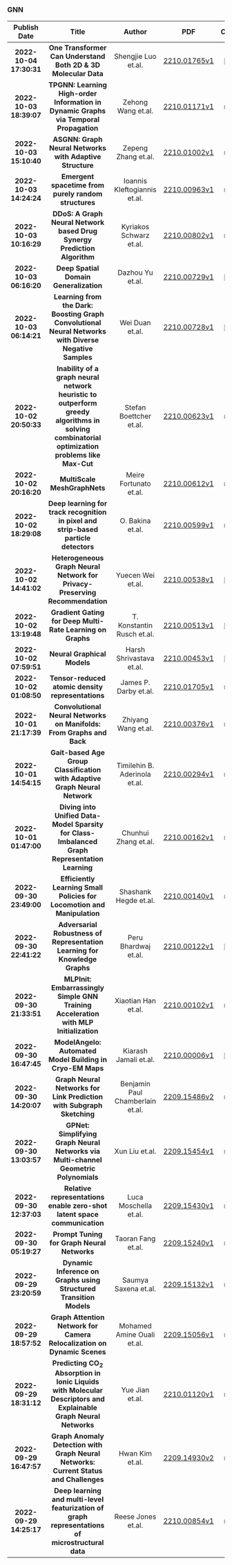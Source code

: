 
### GNN
|Publish Date|Title|Author|PDF|Code|
| :---: | :---: | :---: | :---: | :---: |
|**2022-10-04 17:30:31**|**One Transformer Can Understand Both 2D & 3D Molecular Data**|Shengjie Luo et.al.|[2210.01765v1](http://arxiv.org/abs/2210.01765v1)|[link](https://github.com/lsj2408/Transformer-M)|
|**2022-10-03 18:39:07**|**TPGNN: Learning High-order Information in Dynamic Graphs via Temporal   Propagation**|Zehong Wang et.al.|[2210.01171v1](http://arxiv.org/abs/2210.01171v1)|null|
|**2022-10-03 15:10:40**|**ASGNN: Graph Neural Networks with Adaptive Structure**|Zepeng Zhang et.al.|[2210.01002v1](http://arxiv.org/abs/2210.01002v1)|null|
|**2022-10-03 14:24:24**|**Emergent spacetime from purely random structures**|Ioannis Kleftogiannis et.al.|[2210.00963v1](http://arxiv.org/abs/2210.00963v1)|null|
|**2022-10-03 10:16:29**|**DDoS: A Graph Neural Network based Drug Synergy Prediction Algorithm**|Kyriakos Schwarz et.al.|[2210.00802v1](http://arxiv.org/abs/2210.00802v1)|null|
|**2022-10-03 06:16:20**|**Deep Spatial Domain Generalization**|Dazhou Yu et.al.|[2210.00729v1](http://arxiv.org/abs/2210.00729v1)|[link](https://github.com/dyu62/deep-domain-generalization)|
|**2022-10-03 06:14:21**|**Learning from the Dark: Boosting Graph Convolutional Neural Networks   with Diverse Negative Samples**|Wei Duan et.al.|[2210.00728v1](http://arxiv.org/abs/2210.00728v1)|[link](https://github.com/Wei9711/NegGCNs)|
|**2022-10-02 20:50:33**|**Inability of a graph neural network heuristic to outperform greedy   algorithms in solving combinatorial optimization problems like Max-Cut**|Stefan Boettcher et.al.|[2210.00623v1](http://arxiv.org/abs/2210.00623v1)|null|
|**2022-10-02 20:16:20**|**MultiScale MeshGraphNets**|Meire Fortunato et.al.|[2210.00612v1](http://arxiv.org/abs/2210.00612v1)|null|
|**2022-10-02 18:29:08**|**Deep learning for track recognition in pixel and strip-based particle   detectors**|O. Bakina et.al.|[2210.00599v1](http://arxiv.org/abs/2210.00599v1)|null|
|**2022-10-02 14:41:02**|**Heterogeneous Graph Neural Network for Privacy-Preserving Recommendation**|Yuecen Wei et.al.|[2210.00538v1](http://arxiv.org/abs/2210.00538v1)|[link](https://github.com/aixwinnie/hetedp)|
|**2022-10-02 13:19:48**|**Gradient Gating for Deep Multi-Rate Learning on Graphs**|T. Konstantin Rusch et.al.|[2210.00513v1](http://arxiv.org/abs/2210.00513v1)|[link](https://github.com/tk-rusch/gradientgating)|
|**2022-10-02 07:59:51**|**Neural Graphical Models**|Harsh Shrivastava et.al.|[2210.00453v1](http://arxiv.org/abs/2210.00453v1)|[link](https://github.com/harshs27/neural-graphical-models)|
|**2022-10-02 01:08:50**|**Tensor-reduced atomic density representations**|James P. Darby et.al.|[2210.01705v1](http://arxiv.org/abs/2210.01705v1)|null|
|**2022-10-01 21:17:39**|**Convolutional Neural Networks on Manifolds: From Graphs and Back**|Zhiyang Wang et.al.|[2210.00376v1](http://arxiv.org/abs/2210.00376v1)|null|
|**2022-10-01 14:54:15**|**Gait-based Age Group Classification with Adaptive Graph Neural Network**|Timilehin B. Aderinola et.al.|[2210.00294v1](http://arxiv.org/abs/2210.00294v1)|null|
|**2022-10-01 01:47:00**|**Diving into Unified Data-Model Sparsity for Class-Imbalanced Graph   Representation Learning**|Chunhui Zhang et.al.|[2210.00162v1](http://arxiv.org/abs/2210.00162v1)|null|
|**2022-09-30 23:49:00**|**Efficiently Learning Small Policies for Locomotion and Manipulation**|Shashank Hegde et.al.|[2210.00140v1](http://arxiv.org/abs/2210.00140v1)|null|
|**2022-09-30 22:41:22**|**Adversarial Robustness of Representation Learning for Knowledge Graphs**|Peru Bhardwaj et.al.|[2210.00122v1](http://arxiv.org/abs/2210.00122v1)|[link](https://github.com/perubhardwaj/inferenceattack)|
|**2022-09-30 21:33:51**|**MLPInit: Embarrassingly Simple GNN Training Acceleration with MLP   Initialization**|Xiaotian Han et.al.|[2210.00102v1](http://arxiv.org/abs/2210.00102v1)|null|
|**2022-09-30 16:47:45**|**ModelAngelo: Automated Model Building in Cryo-EM Maps**|Kiarash Jamali et.al.|[2210.00006v1](http://arxiv.org/abs/2210.00006v1)|[link](https://github.com/3dem/model-angelo)|
|**2022-09-30 14:20:07**|**Graph Neural Networks for Link Prediction with Subgraph Sketching**|Benjamin Paul Chamberlain et.al.|[2209.15486v2](http://arxiv.org/abs/2209.15486v2)|null|
|**2022-09-30 13:03:57**|**GPNet: Simplifying Graph Neural Networks via Multi-channel Geometric   Polynomials**|Xun Liu et.al.|[2209.15454v1](http://arxiv.org/abs/2209.15454v1)|null|
|**2022-09-30 12:37:03**|**Relative representations enable zero-shot latent space communication**|Luca Moschella et.al.|[2209.15430v1](http://arxiv.org/abs/2209.15430v1)|null|
|**2022-09-30 05:19:27**|**Prompt Tuning for Graph Neural Networks**|Taoran Fang et.al.|[2209.15240v1](http://arxiv.org/abs/2209.15240v1)|null|
|**2022-09-29 23:20:59**|**Dynamic Inference on Graphs using Structured Transition Models**|Saumya Saxena et.al.|[2209.15132v1](http://arxiv.org/abs/2209.15132v1)|null|
|**2022-09-29 18:57:52**|**Graph Attention Network for Camera Relocalization on Dynamic Scenes**|Mohamed Amine Ouali et.al.|[2209.15056v1](http://arxiv.org/abs/2209.15056v1)|null|
|**2022-09-29 18:31:12**|**Predicting CO$_2$ Absorption in Ionic Liquids with Molecular Descriptors   and Explainable Graph Neural Networks**|Yue Jian et.al.|[2210.01120v1](http://arxiv.org/abs/2210.01120v1)|null|
|**2022-09-29 16:47:57**|**Graph Anomaly Detection with Graph Neural Networks: Current Status and   Challenges**|Hwan Kim et.al.|[2209.14930v2](http://arxiv.org/abs/2209.14930v2)|null|
|**2022-09-29 14:25:17**|**Deep learning and multi-level featurization of graph representations of   microstructural data**|Reese Jones et.al.|[2210.00854v1](http://arxiv.org/abs/2210.00854v1)|null|
